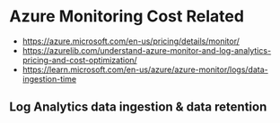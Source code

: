 # Azure Monitoring Cost Related

* <https://azure.microsoft.com/en-us/pricing/details/monitor/>
* <https://azurelib.com/understand-azure-monitor-and-log-analytics-pricing-and-cost-optimization/>
* <https://learn.microsoft.com/en-us/azure/azure-monitor/logs/data-ingestion-time>

## Log Analytics data ingestion & data retention
